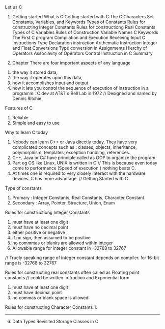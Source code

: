 Let us C 
1. Getting started 
 What is C 
 Getting started with C 
 The C Characters Set
 Constants, Variables, and Keywords
 Types of Constants
 Rules for constructing Integer Constants
 Rules for constructiong Real Constants
 Types of C Variables 
 Rules of Construction Variable Names 
 C Keywords
The First C program 
Compilation and Execution
Receiving Input
C Instructions 
 Type Declaration instruction
 Arithematic Instruction 
 Integer and Float Conversions 
 Type conversion in Assignments
 Hierchy of Operators 
 Associavity of Operators
Control Instruction in  C 
Summary 


1. Chapter 
  There are four important aspects of any language 
  1) the way it stored data, 
  2) the way it operates upon this data, 
  3) how it accomplishes input and output 
  4) how it lets you control the sequence of execution of instruction in a programm 
: C dev at AT&T`s Bell Lab in 1972 // Designed and named   by Dennis Ritchie. 

 Features of C 
1. Reliable 
2. Simple and easy to use 

Why to learn C today 
 1. Nobody can learn C++ or Java directly today. They have  very complicated concepts such as : classes, objects, inheritance, polymorphism, templates, exception handling, references. 
 2. C++, Java or C# have principle called as OOP to organize the program. 
 3. Part og OS like Linux, UNIX is written in C // This is because even today come to performance (Speed of execution ) nothing beats C. 
 4. At times one is required to very closely interact with the hardware devices. C has more advantage. 
//
 Getting Started with C 
 

Type of constants 
1. Promary : Integer Constants, Real Constants, Character Constant
2. Secondary : Array, Pointer, Structure, Union, Enum

Rules for constructiong Integer Constants 
1. must have at least one digit
2. must have no decimal point 
3. either positive or negative
4. if no sign, then assumed to be positive
5. no commmas or blanks are allowed within integer
6. Allowable range for integer constant in -32768 to 32767 

// Truely speaking range of integer constant depends on compiler. for 16-bit range is -32768 to 32767 

Rules for constructing real constants  often called as Floating point constants // could be written in fraction and Exponential form 
1. must have at least one digit 
2. must have decimal point 
3. no commas or blank space is allowed 


Rules for constructing Character Constants 
1. 


----------------------------------------------
6. Data Types Revisited 
 Storage Classes in C 
 